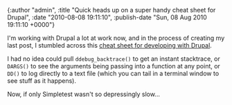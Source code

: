 

{:author "admin", :title "Quick heads up on a super handy cheat sheet for Drupal", :date "2010-08-08 19:11:10", :publish-date "Sun, 08 Aug 2010 19:11:10 +0000"}



<!-- content below -->

I'm working with Drupal a lot at work now, and in the process of creating my last post, I stumbled across this [cheat sheet for developing with Drupal][1]. 

I had no idea could pull `ddebug_backtrace()`  to get an instant stacktrace, or `DARGS()` to see the arguments being passing into a function at any point, or `DD()` to log directly to a text file (which you can tail in a terminal window to see stuff as it happens).

Now, if only Simpletest wasn't so depressingly slow...

[1]: http://ratatosk.backpackit.com/pub/1836982-debugging-drupal

